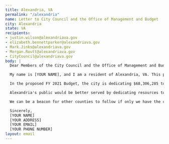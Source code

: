 ```yaml
---
title: Alexandria, VA
permalink: "/alexandria"
name: Letter to City Council and the Office of Management and Budget
city: Alexandria
state: VA
recipients:
- justin.wilson@alexandriava.gov
- elizabeth.bennettparker@alexandriava.gov
- Mark.Jinks@alexandriava.gov
- Morgan.Routt@alexandriava.gov
- CityCouncil@alexandriava.gov
body: |
  Dear Members of the City Council and the Office of Management and Budget,

  My name is [YOUR NAME], and I am a resident of Alexandria, VA. This past week, our nation has been gripped by protests calling for a rapid and meaningful reevaluation of the role of policing in our communities, and an end to racism and anti-Blackness.

  In the proposed FY 2021 Budget, the city is dedicating $68,306,285 to the Alexandria Police Department and $35,074,056 to the Alexandria Sheriff’s Office, while only dedicating $7,342,873 to the Health Department and $7,762,217 to affordable housing. What does this say about our priorities?

  Alexandria's public would be better served by dedicating resources to addressing homelessness, strengthening mental health resources, increasing affordable housing, improving education and other community services. I call on you to meaningfully restrict the Alexandria Police Department budget and instead use those extraordinary resources for programs that are much more effective at promoting safety and social equity than policing and incarceration.

  We can be a beacon for other counties to follow if only we have the courage to change. Can I count on you to consider an alternative budget that puts a focus on social service programs?

  Sincerely,
  [YOUR NAME]
  [YOUR ADDRESS]
  [YOUR EMAIL]
  [YOUR PHONE NUMBER]
layout: email
---
```


